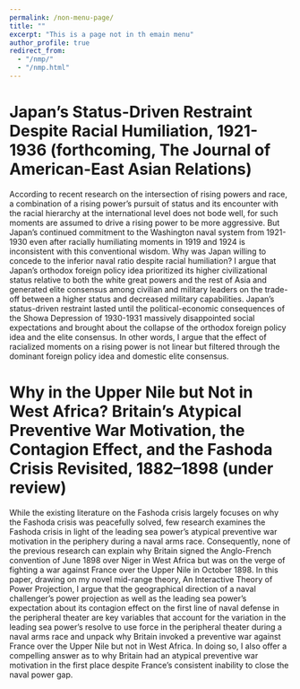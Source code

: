 ```yaml
---
permalink: /non-menu-page/
title: ""
excerpt: "This is a page not in th emain menu"
author_profile: true
redirect_from: 
  - "/nmp/"
  - "/nmp.html"
---
```


Japan’s Status-Driven Restraint Despite Racial Humiliation, 1921-1936 (forthcoming, The Journal of American-East Asian Relations)
======

According to recent research on the intersection of rising powers and race, a combination of a rising power’s pursuit of status and its encounter with the racial hierarchy at the international level does not bode well, for such moments are assumed to drive a rising power to be more aggressive. But Japan’s continued commitment to the Washington naval system from 1921-1930 even after racially humiliating moments in 1919 and 1924 is inconsistent with this conventional wisdom. Why was Japan willing to concede to the inferior naval ratio despite racial humiliation? I argue that Japan’s orthodox foreign policy idea prioritized its higher civilizational status relative to both the white great powers and the rest of Asia and generated elite consensus among civilian and military leaders on the trade-off between a higher status and decreased military capabilities. Japan’s status-driven restraint lasted until the political-economic consequences of the Showa Depression of 1930-1931 massively disappointed social expectations and brought about the collapse of the orthodox foreign policy idea and the elite consensus. In other words, I argue that the effect of racialized moments on a rising power is not linear but filtered through the dominant foreign policy idea and domestic elite consensus. 

Why in the Upper Nile but Not in West Africa? Britain’s Atypical Preventive War Motivation, the Contagion Effect, and the Fashoda Crisis Revisited, 1882–1898 (under review)
======

While the existing literature on the Fashoda crisis largely focuses on why the Fashoda crisis was peacefully solved, few research examines the Fashoda crisis in light of the leading sea power’s atypical preventive war motivation in the periphery during a naval arms race. Consequently, none of the previous research can explain why Britain signed the Anglo-French convention of June 1898 over Niger in West Africa but was on the verge of fighting a war against France over the Upper Nile in October 1898. In this paper, drawing on my novel mid-range theory, An Interactive Theory of Power Projection, I argue that the geographical direction of a naval challenger’s power projection as well as the leading sea power’s expectation about its contagion effect on the first line of naval defense in the peripheral theater are key variables that account for the variation in the leading sea power’s resolve to use force in the peripheral theater during a naval arms race and unpack why Britain invoked a preventive war against France over the Upper Nile but not in West Africa. In doing so, I also offer a compelling answer as to why Britain had an atypical preventive war motivation in the first place despite France’s consistent inability to close the naval power gap. 

